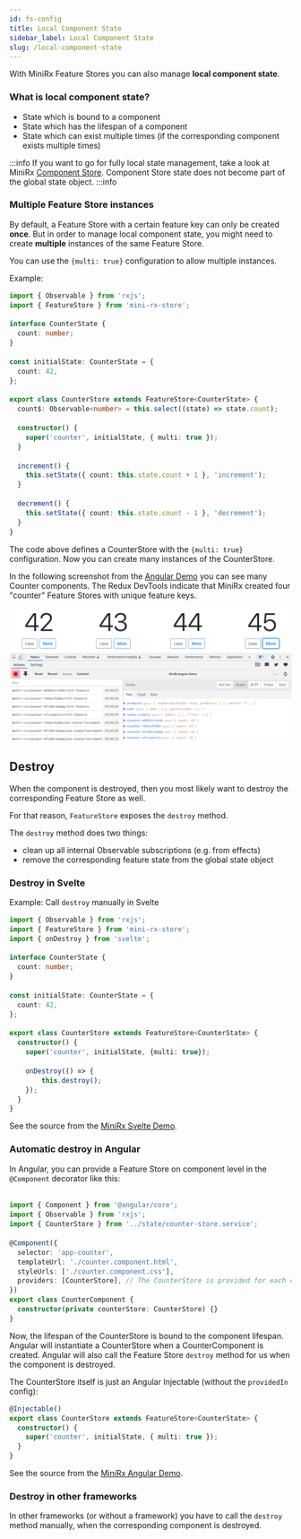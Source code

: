 ```yaml
---
id: fs-config
title: Local Component State
sidebar_label: Local Component State
slug: /local-component-state
---
```


With MiniRx Feature Stores you can also manage **local component state**.

### What is local component state?
- State which is bound to a component
- State which has the lifespan of a component
- State which can exist multiple times (if the corresponding component exists multiple times)

:::info
If you want to go for fully local state management, take a look at MiniRx [Component Store](component-store).
Component Store state does not become part of the global state object.
:::info


### Multiple Feature Store instances
By default, a Feature Store with a certain feature key can only be created **once**.
But in order to manage local component state, you might need to create **multiple** instances of the same Feature Store.

You can use the `{multi: true}` configuration to allow multiple instances.

Example:

```ts
import { Observable } from 'rxjs';
import { FeatureStore } from 'mini-rx-store';

interface CounterState {
  count: number;
}

const initialState: CounterState = {
  count: 42,
};

export class CounterStore extends FeatureStore<CounterState> {
  count$: Observable<number> = this.select((state) => state.count);

  constructor() {
    super('counter', initialState, { multi: true });
  }

  increment() {
    this.setState({ count: this.state.count + 1 }, 'increment');
  }

  decrement() {
    this.setState({ count: this.state.count - 1 }, 'decrement');
  }
}
```
The code above defines a CounterStore with the `{multi: true}` configuration.
Now you can create many instances of the CounterStore.

In the following screenshot from the [Angular Demo](https://angular-demo.mini-rx.io/#/counter) you can see many Counter components.
The Redux DevTools indicate that MiniRx created four "counter" Feature Stores with unique feature keys.

![Redux DevTools for MiniRx](/img/local-component-state-mini-rx.png)

## Destroy
When the component is destroyed, then you most likely want to destroy the corresponding Feature Store as well. 

For that reason, `FeatureStore` exposes the `destroy` method. 

The `destroy` method does two things:

- clean up all internal Observable subscriptions (e.g. from effects)
- remove the corresponding feature state from the global state object

### Destroy in Svelte

Example: Call `destroy` manually in Svelte

```ts 
import { Observable } from 'rxjs';
import { FeatureStore } from 'mini-rx-store';
import { onDestroy } from 'svelte';

interface CounterState {
  count: number;
}

const initialState: CounterState = {
  count: 42,
};

export class CounterStore extends FeatureStore<CounterState> {
  constructor() {
    super('counter', initialState, {multi: true});
    
    onDestroy(() => {
        this.destroy();
    });
  }
}
```
See the source from the [MiniRx Svelte Demo](https://github.com/spierala/mini-rx-svelte-demo/blob/master/frontend/src/modules/counter/components/state/counter-store.ts).

### Automatic destroy in Angular
In Angular, you can provide a Feature Store on component level in the `@Component` decorator like this: 

```ts

import { Component } from '@angular/core';
import { Observable } from 'rxjs';
import { CounterStore } from '../state/counter-store.service';

@Component({
  selector: 'app-counter',
  templateUrl: './counter.component.html',
  styleUrls: ['./counter.component.css'],
  providers: [CounterStore], // The CounterStore is provided for each counter component instance
})
export class CounterComponent {
  constructor(private counterStore: CounterStore) {}
}
```
Now, the lifespan of the CounterStore is bound to the component lifespan. 
Angular will instantiate a CounterStore when a CounterComponent is created.
Angular will also call the Feature Store `destroy` method for us when the component is destroyed.

The CounterStore itself is just an Angular Injectable (without the `providedIn` config):

```ts
@Injectable()
export class CounterStore extends FeatureStore<CounterState> {
  constructor() {
    super('counter', initialState, { multi: true });
  }
}
```

See the source from the [MiniRx Angular Demo](https://github.com/spierala/mini-rx-store/blob/master/apps/mini-rx-angular-demo/src/app/modules/counter/state/counter-store.service.ts).

### Destroy in other frameworks
In other frameworks (or without a framework) you have to call the `destroy` method manually, when the corresponding component is destroyed.
